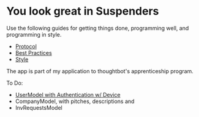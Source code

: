 You look great in Suspenders
============================

Use the following guides for getting things done, programming well, and
programming in style.

* [Protocol](http://github.com/thoughtbot/guides/blob/master/protocol)
* [Best Practices](http://github.com/thoughtbot/guides/blob/master/best-practices)
* [Style](http://github.com/thoughtbot/guides/blob/master/style)

The app is part of my application to thoughtbot's apprenticeship program.

To Do:
* [UserModel with Authentication w/ Device](http://www.railscasts.com/episodes/209-devise-revised)
* CompanyModel, with pitches, descriptions and 
* InvRequestsModel

